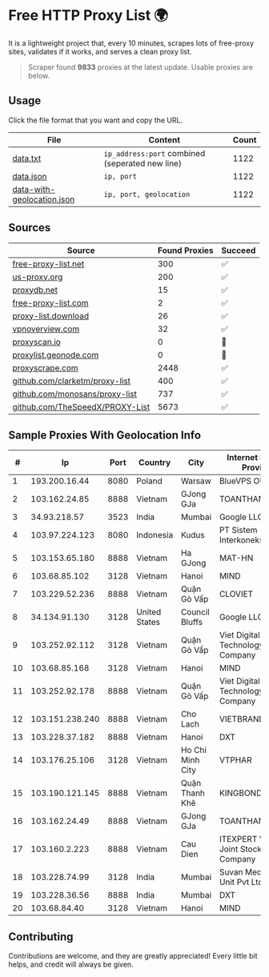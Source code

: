 
# Free HTTP Proxy List 🌍

It is a lightweight project that, every 10 minutes, scrapes lots of free-proxy sites, validates if it works, and serves a clean proxy list.


> Scraper found **9833** proxies at the latest update. Usable proxies are below.

## Usage

Click the file format that you want and copy the URL.


|File|Content|Count|
|----|-------|-----|
|[data.txt](https://raw.githubusercontent.com/themiralay/Proxy-List-World/master/data.txt)|`ip_address:port` combined (seperated new line)|1122|
|[data.json](https://raw.githubusercontent.com/themiralay/Proxy-List-World/master/data.json)|`ip, port`|1122|
|[data-with-geolocation.json](https://raw.githubusercontent.com/themiralay/Proxy-List-World/master/data-with-geolocation.json)|`ip, port, geolocation`|1122|

## Sources

|Source|Found Proxies|Succeed|
|------|-------------|-------|
|[free-proxy-list.net](https://free-proxy-list.net)|300|✅|
|[us-proxy.org](https://www.us-proxy.org)|200|✅|
|[proxydb.net](http://proxydb.net)|15|✅|
|[free-proxy-list.com](https://free-proxy-list.com/?page=&port=&type%5B%5D=http&type%5B%5D=https&up_time=0&search=Search)|2|✅|
|[proxy-list.download](https://www.proxy-list.download/HTTP)|26|✅|
|[vpnoverview.com](https://vpnoverview.com/privacy/anonymous-browsing/free-proxy-servers)|32|✅|
|[proxyscan.io](https://www.proxyscan.io)|0|🚫|
|[proxylist.geonode.com](https://proxylist.geonode.com/api/proxy-list?limit=300&page=1&sort_by=lastChecked&sort_type=desc&protocols=http,https)|0|🚫|
|[proxyscrape.com](https://api.proxyscrape.com/v2/?request=displayproxies&protocol=http&timeout=10000&country=all&ssl=all&anonymity=all)|2448|✅|
|[github.com/clarketm/proxy-list](https://raw.githubusercontent.com/clarketm/proxy-list/master/proxy-list-raw.txt)|400|✅|
|[github.com/monosans/proxy-list](https://raw.githubusercontent.com/monosans/proxy-list/main/proxies/http.txt)|737|✅|
|[github.com/TheSpeedX/PROXY-List](https://raw.githubusercontent.com/TheSpeedX/PROXY-List/master/http.txt)|5673|✅|


## Sample Proxies With Geolocation Info

|#|Ip|Port|Country|City|Internet Service Provider|
|-|--|----|-------|----|-------------------------|
|1|193.200.16.44|8080|Poland|Warsaw|BlueVPS OU|
|2|103.162.24.85|8888|Vietnam|GJong GJa|TOANTHANGSTECH|
|3|34.93.218.57|3523|India|Mumbai|Google LLC|
|4|103.97.224.123|8080|Indonesia|Kudus|PT Sistem Interkoneksi Data|
|5|103.153.65.180|8888|Vietnam|Ha GJong|MAT-HN|
|6|103.68.85.102|3128|Vietnam|Hanoi|MIND|
|7|103.229.52.236|8888|Vietnam|Quận Gò Vấp|CLOVIET|
|8|34.134.91.130|3128|United States|Council Bluffs|Google LLC|
|9|103.252.92.112|3128|Vietnam|Quận Gò Vấp|Viet Digital Technology Liability Company|
|10|103.68.85.168|3128|Vietnam|Hanoi|MIND|
|11|103.252.92.178|8888|Vietnam|Quận Gò Vấp|Viet Digital Technology Liability Company|
|12|103.151.238.240|8888|Vietnam|Cho Lach|VIETBRANDS|
|13|103.228.37.182|8888|Vietnam|Hanoi|DXT|
|14|103.176.25.106|3128|Vietnam|Ho Chi Minh City|VTPHAR|
|15|103.190.121.145|8888|Vietnam|Quận Thanh Khê|KINGBOND|
|16|103.162.24.49|8888|Vietnam|GJong GJa|TOANTHANGSTECH|
|17|103.160.2.223|8888|Vietnam|Cau Dien|ITEXPERT Viet Nam Joint Stock Company|
|18|103.228.74.99|3128|India|Mumbai|Suvan Medi Care Unit Pvt Ltd|
|19|103.228.36.56|8888|India|Mumbai|DXT|
|20|103.68.84.40|3128|Vietnam|Hanoi|MIND|



## Contributing

Contributions are welcome, and they are greatly appreciated! Every
little bit helps, and credit will always be given.

